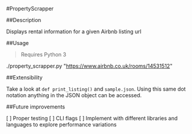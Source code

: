 #PropertyScrapper

##Description

Displays rental information for a given Airbnb listing url

##Usage

>Requires Python 3

./property_scrapper.py "https://www.airbnb.co.uk/rooms/14531512"

##Extensibility

Take a look at `def print_listing()` and `sample.json`. Using this same dot notation anything in the JSON object can be accessed.

##Future improvements

[ ] Proper testing
[ ] CLI flags
[ ] Implement with different libraries and languages to explore performance variations
